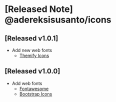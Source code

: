 # [Released Note] @adereksisusanto/icons

## [Released v1.0.1]

- Add new web fonts
  - [Themify Icons](http://themify.me/themify-icons)

## [Released v1.0.0]

- Add web fonts
  - [Fontawesome](https://fontawesome.com/)
  - [Bootstrap Icons](https://icons.getbootstrap.com/)
